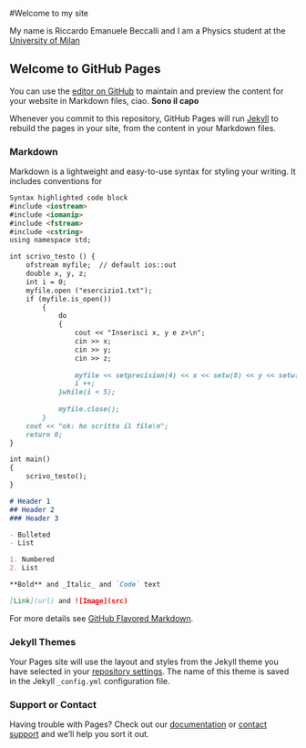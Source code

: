 #Welcome to my site

My name is Riccardo Emanuele Beccalli and I am a Physics student at the [University of Milan](https://www.fisica.unimi.it/)

## Welcome to GitHub Pages

You can use the [editor on GitHub](https://github.com/riccardoemanuelebeccalli/Site/edit/main/README.md) to maintain and preview the content for your website in Markdown files, ciao. **Sono il capo**

Whenever you commit to this repository, GitHub Pages will run [Jekyll](https://jekyllrb.com/) to rebuild the pages in your site, from the content in your Markdown files.

### Markdown

Markdown is a lightweight and easy-to-use syntax for styling your writing. It includes conventions for

```markdown
Syntax highlighted code block
#include <iostream>
#include <iomanip>
#include <fstream>
#include <cstring>
using namespace std;

int scrivo_testo () {
  	ofstream myfile;  // default ios::out
  	double x, y, z;
  	int i = 0;
  	myfile.open ("esercizio1.txt");
  	if (myfile.is_open())
    	{
    		do
    		{
	    		cout << "Inserisci x, y e z>\n";
    			cin >> x;
    			cin >> y;
    			cin >> z;
    		
    			myfile << setprecision(4) << x << setw(8) << y << setw(12) << z << endl;
    			i ++;
    		}while(i < 5);
    
    		myfile.close();
    	}
  	cout << "ok: ho scritto il file\n";
  	return 0;
}

int main()
{
	scrivo_testo();
}

# Header 1
## Header 2
### Header 3

- Bulleted
- List

1. Numbered
2. List

**Bold** and _Italic_ and `Code` text

[Link](url) and ![Image](src)
```

For more details see [GitHub Flavored Markdown](https://guides.github.com/features/mastering-markdown/).

### Jekyll Themes

Your Pages site will use the layout and styles from the Jekyll theme you have selected in your [repository settings](https://github.com/riccardoemanuelebeccalli/Site/settings). The name of this theme is saved in the Jekyll `_config.yml` configuration file.

### Support or Contact

Having trouble with Pages? Check out our [documentation](https://docs.github.com/categories/github-pages-basics/) or [contact support](https://support.github.com/contact) and we’ll help you sort it out.
